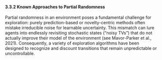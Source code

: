 #### 3.3.2 Known Approaches to Partial Randomness

Partial randomness in an environment poses a fundamental challenge for exploration: purely prediction-based or novelty-centric methods often mistake irreducible noise for learnable uncertainty. This mismatch can lure agents into endlessly revisiting stochastic states (“noisy TVs”) that do not actually improve their model of the environment (see Mavor-Parker et al., 2021). Consequently, a variety of exploration algorithms have been designed to recognize and discount transitions that remain unpredictable or uncontrollable.
